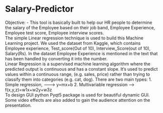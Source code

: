 # Salary-Predictor
Objective: - This tool is basically built to help our HR people to determine the salary of the Employee based on their job band, Employee Experience, Employee test score, Employee interview scores.   
The simple Linear regression technique is used to build this Machine Learning project. We used the dataset from Kaggle, which contains Employee experience, Test_score(Out of 10), Interview_Score(out of 10), Salary(Rs). 
In the dataset Employee Experience is mentioned in the text that has been handled by converting it into the number.   
Linear Regression is a supervised machine learning algorithm where the predicted output is continuous and has a constant slope. 
It’s used to predict values within a continuous range, (e.g. sales, price) rather than trying to classify them into categories (e.g. cat, dog). 
There are two main types:   1. Simple regression,  ---> y=mx+b 
                            2. Multivariable regression --> f(x,y,z)=w1x+w2y+w3z  
To design GUI python Pyqt5 package is used for beautiful dynamic GUI. Some video effects are also added to gain the audience attention on the presentation.
